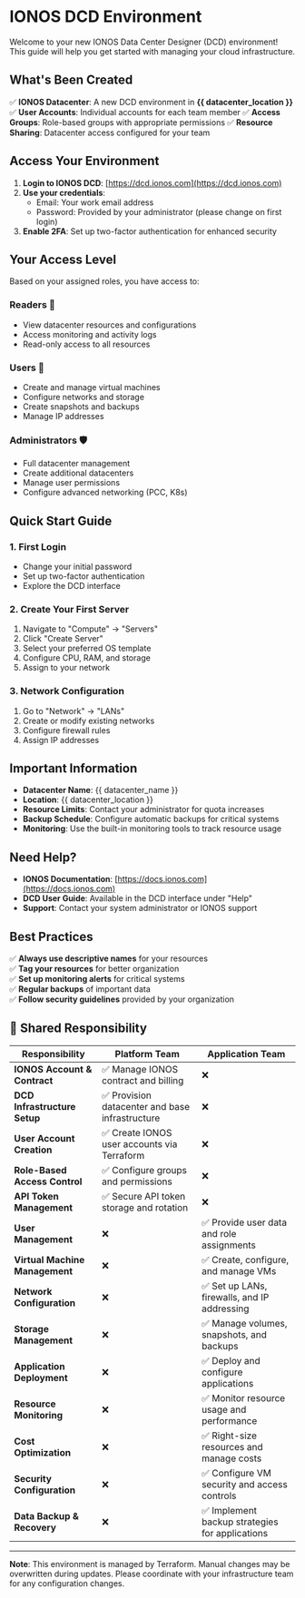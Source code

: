 # IONOS DCD Environment

Welcome to your new IONOS Data Center Designer (DCD) environment! This guide will help you get started with managing your cloud infrastructure.

## What's Been Created

✅ **IONOS Datacenter**: A new DCD environment in **{{ datacenter_location }}**
✅ **User Accounts**: Individual accounts for each team member
✅ **Access Groups**: Role-based groups with appropriate permissions
✅ **Resource Sharing**: Datacenter access configured for your team

## Access Your Environment

1. **Login to IONOS DCD**: [https://dcd.ionos.com](https://dcd.ionos.com)
2. **Use your credentials**:
   - Email: Your work email address
   - Password: Provided by your administrator (please change on first login)
3. **Enable 2FA**: Set up two-factor authentication for enhanced security

## Your Access Level

Based on your assigned roles, you have access to:

### Readers 👀
- View datacenter resources and configurations
- Access monitoring and activity logs
- Read-only access to all resources

### Users 🔧
- Create and manage virtual machines
- Configure networks and storage
- Create snapshots and backups
- Manage IP addresses

### Administrators 🛡️
- Full datacenter management
- Create additional datacenters
- Manage user permissions
- Configure advanced networking (PCC, K8s)

## Quick Start Guide

### 1. First Login
- Change your initial password
- Set up two-factor authentication
- Explore the DCD interface

### 2. Create Your First Server
1. Navigate to "Compute" → "Servers"
2. Click "Create Server"
3. Select your preferred OS template
4. Configure CPU, RAM, and storage
5. Assign to your network

### 3. Network Configuration
1. Go to "Network" → "LANs"
2. Create or modify existing networks
3. Configure firewall rules
4. Assign IP addresses

## Important Information

- **Datacenter Name**: {{ datacenter_name }}
- **Location**: {{ datacenter_location }}
- **Resource Limits**: Contact your administrator for quota increases
- **Backup Schedule**: Configure automatic backups for critical systems
- **Monitoring**: Use the built-in monitoring tools to track resource usage

## Need Help?

- **IONOS Documentation**: [https://docs.ionos.com](https://docs.ionos.com)
- **DCD User Guide**: Available in the DCD interface under "Help"
- **Support**: Contact your system administrator or IONOS support

## Best Practices

✅ **Always use descriptive names** for your resources  
✅ **Tag your resources** for better organization  
✅ **Set up monitoring alerts** for critical systems  
✅ **Regular backups** of important data  
✅ **Follow security guidelines** provided by your organization  

## 🔄 Shared Responsibility

| Responsibility | Platform Team | Application Team |
|---------------|--------------|----------------|
| **IONOS Account & Contract** | ✅ Manage IONOS contract and billing | ❌ |
| **DCD Infrastructure Setup** | ✅ Provision datacenter and base infrastructure | ❌ |
| **User Account Creation** | ✅ Create IONOS user accounts via Terraform | ❌ |
| **Role-Based Access Control** | ✅ Configure groups and permissions | ❌ |
| **API Token Management** | ✅ Secure API token storage and rotation | ❌ |
| **User Management** | ❌ | ✅ Provide user data and role assignments |
| **Virtual Machine Management** | ❌ | ✅ Create, configure, and manage VMs |
| **Network Configuration** | ❌ | ✅ Set up LANs, firewalls, and IP addressing |
| **Storage Management** | ❌ | ✅ Manage volumes, snapshots, and backups |
| **Application Deployment** | ❌ | ✅ Deploy and configure applications |
| **Resource Monitoring** | ❌ | ✅ Monitor resource usage and performance |
| **Cost Optimization** | ❌ | ✅ Right-size resources and manage costs |
| **Security Configuration** | ❌ | ✅ Configure VM security and access controls |
| **Data Backup & Recovery** | ❌ | ✅ Implement backup strategies for applications |

---

**Note**: This environment is managed by Terraform. Manual changes may be overwritten during updates. Please coordinate with your infrastructure team for any configuration changes.